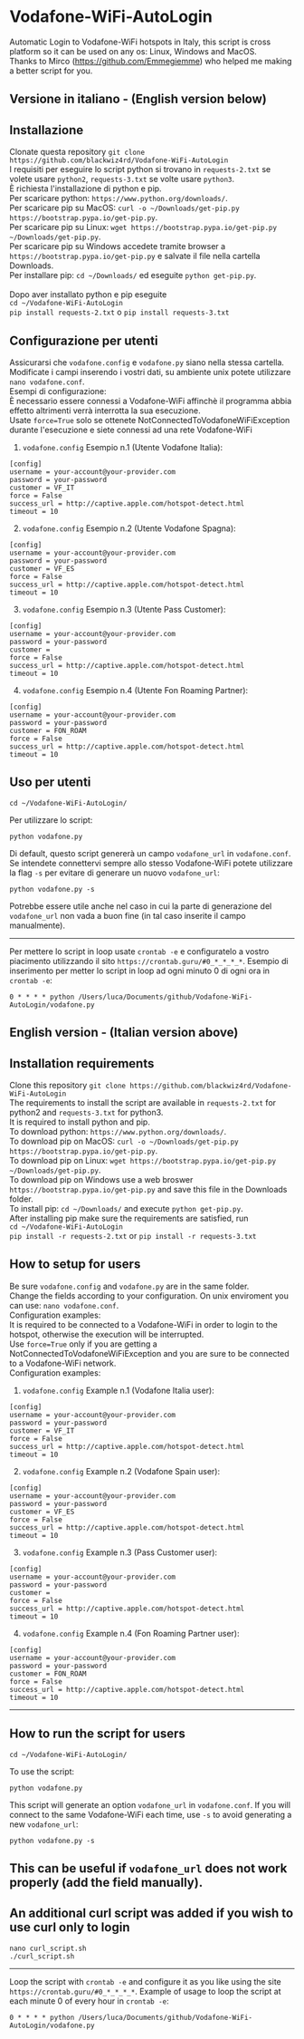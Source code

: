 # Vodafone-WiFi-AutoLogin
Automatic Login to Vodafone-WiFi hotspots in Italy, this script is cross platform so it can be used on any os: Linux, Windows and MacOS.<br />
Thanks to Mirco (https://github.com/Emmegiemme) who helped me making a better script for you.<br />

Versione in italiano - (English version below)
------------

Installazione
-----------
Clonate questa repository `git clone https://github.com/blackwiz4rd/Vodafone-WiFi-AutoLogin`<br />
I requisiti per eseguire lo script python si trovano in `requests-2.txt` se volete usare `python2`, `requests-3.txt` se volte usare `python3`.<br />
È richiesta l'installazione di python e pip.<br />
Per scaricare python: `https://www.python.org/downloads/`.<br />
Per scaricare pip su MacOS: `curl -o ~/Downloads/get-pip.py https://bootstrap.pypa.io/get-pip.py`.<br />
Per scaricare pip su Linux: `wget https://bootstrap.pypa.io/get-pip.py ~/Downloads/get-pip.py`.<br />
Per scaricare pip su Windows accedete tramite browser a `https://bootstrap.pypa.io/get-pip.py` e salvate il file nella cartella Downloads.<br />
Per installare pip:  `cd ~/Downloads/` ed eseguite `python get-pip.py`.<br /><br />
Dopo aver installato python e pip eseguite <br />
`cd ~/Vodafone-WiFi-AutoLogin`<br />
`pip install requests-2.txt` o `pip install requests-3.txt`<br />

Configurazione per utenti
-----------
Assicurarsi che `vodafone.config` e `vodafone.py` siano nella stessa cartella.<br />
Modificate i campi inserendo i vostri dati, su ambiente unix potete utilizzare `nano vodafone.conf`.<br />
Esempi di configurazione:<br />
È necessario essere connessi a Vodafone-WiFi affinchè il programma abbia effetto altrimenti verrà interrotta la sua esecuzione.<br />
Usate `force=True` solo se ottenete NotConnectedToVodafoneWiFiException durante l'esecuzione e siete connessi ad una rete Vodafone-WiFi<br />
1. `vodafone.config` Esempio n.1 (Utente Vodafone Italia):
```
[config]
username = your-account@your-provider.com
password = your-password
customer = VF_IT
force = False
success_url = http://captive.apple.com/hotspot-detect.html
timeout = 10
```
2. `vodafone.config` Esempio n.2 (Utente Vodafone Spagna):
```
[config]
username = your-account@your-provider.com
password = your-password
customer = VF_ES
force = False
success_url = http://captive.apple.com/hotspot-detect.html
timeout = 10
```
3. `vodafone.config` Esempio n.3 (Utente Pass Customer):
```
[config]
username = your-account@your-provider.com
password = your-password
customer =
force = False
success_url = http://captive.apple.com/hotspot-detect.html
timeout = 10
```
4. `vodafone.config` Esempio n.4 (Utente Fon Roaming Partner):
```
[config]
username = your-account@your-provider.com
password = your-password
customer = FON_ROAM
force = False
success_url = http://captive.apple.com/hotspot-detect.html
timeout = 10
```
Uso per utenti
-----
```
cd ~/Vodafone-WiFi-AutoLogin/
```
Per utilizzare lo script:
```
python vodafone.py
```
Di default, questo script genererà un campo `vodafone_url` in `vodafone.conf`. Se intendete connettervi sempre allo stesso Vodafone-WiFi potete utilizzare la flag `-s` per evitare di generare un nuovo `vodafone_url`:
```
python vodafone.py -s
```
Potrebbe essere utile anche nel caso in cui la parte di generazione del `vodafone_url` non vada a buon fine (in tal caso inserite il campo manualmente).

------------

Per mettere lo script in loop usate `crontab -e` e configuratelo a vostro piacimento utilizzando il sito `https://crontab.guru/#0_*_*_*_*`.
Esempio di inserimento per metter lo script in loop ad ogni minuto 0 di ogni ora in `crontab -e`:
```
0 * * * * python /Users/luca/Documents/github/Vodafone-WiFi-AutoLogin/vodafone.py
```

English version - (Italian version above)
------------

Installation requirements
-----------
Clone this repository `git clone https://github.com/blackwiz4rd/Vodafone-WiFi-AutoLogin`<br />
The requirements to install the script are available in `requests-2.txt` for python2 and `requests-3.txt` for python3.<br />
It is required to install python and pip.<br />
To download python: `https://www.python.org/downloads/`.<br />
To download pip on MacOS: `curl -o ~/Downloads/get-pip.py https://bootstrap.pypa.io/get-pip.py`.<br />
To download pip on Linux: `wget https://bootstrap.pypa.io/get-pip.py ~/Downloads/get-pip.py`.<br />
To download pip on Windows use a web broswer `https://bootstrap.pypa.io/get-pip.py` and save this file in the Downloads folder.<br />
To install pip:  `cd ~/Downloads/` and execute `python get-pip.py`.<br />
After installing pip make sure the requirements are satisfied, run<br />
`cd ~/Vodafone-WiFi-AutoLogin`<br />
`pip install -r requests-2.txt` or `pip install -r requests-3.txt`<br />


How to setup for users
-----------
Be sure `vodafone.config` and `vodafone.py` are in the same folder.<br />
Change the fields according to your configuration. On unix enviroment you can use:  `nano vodafone.conf`.<br />
Configuration examples:<br />
It is required to be connected to a Vodafone-WiFi in order to login to the hotspot, otherwise the execution will be interrupted.<br />
Use `force=True` only if you are getting a NotConnectedToVodafoneWiFiException and you are sure to be connected to a Vodafone-WiFi network.<br />
Configuration examples:<br />
1. `vodafone.config` Example n.1 (Vodafone Italia user):
```
[config]
username = your-account@your-provider.com
password = your-password
customer = VF_IT
force = False
success_url = http://captive.apple.com/hotspot-detect.html
timeout = 10
```
2. `vodafone.config` Example n.2 (Vodafone Spain user):
```
[config]
username = your-account@your-provider.com
password = your-password
customer = VF_ES
force = False
success_url = http://captive.apple.com/hotspot-detect.html
timeout = 10
```
3. `vodafone.config` Example n.3 (Pass Customer user):
```
[config]
username = your-account@your-provider.com
password = your-password
customer =
force = False
success_url = http://captive.apple.com/hotspot-detect.html
timeout = 10
```
4. `vodafone.config` Example n.4 (Fon Roaming Partner user):
```
[config]
username = your-account@your-provider.com
password = your-password
customer = FON_ROAM
force = False
success_url = http://captive.apple.com/hotspot-detect.html
timeout = 10
```
-----
How to run the script for users
-----
```
cd ~/Vodafone-WiFi-AutoLogin/
```
To use the script:
```
python vodafone.py
```
This script will generate an option `vodafone_url` in `vodafone.conf`. If you will connect to the same Vodafone-WiFi each time, use `-s` to avoid generating a new `vodafone_url`:
```
python vodafone.py -s
```
This can be useful if `vodafone_url` does not work properly (add the field manually).
------------

An additional curl script was added if you wish to use curl only to login
-----
```
nano curl_script.sh
./curl_script.sh
```
------------

Loop the script with `crontab -e` and configure it as you like using the site `https://crontab.guru/#0_*_*_*_*`.
Example of usage to loop the script at each minute 0 of every hour in `crontab -e`:
```
0 * * * * python /Users/luca/Documents/github/Vodafone-WiFi-AutoLogin/vodafone.py
```
